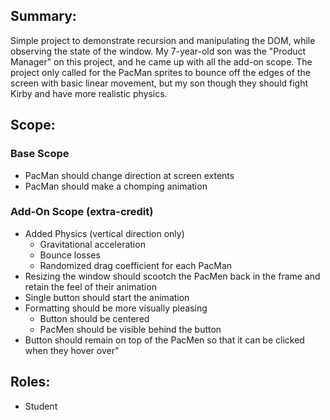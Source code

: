 ## Summary:
Simple project to demonstrate recursion and manipulating the DOM, while observing the state of the window. My 7-year-old son was the "Product Manager" on this project, and he came up with all the add-on scope. The project only called for the PacMan sprites to bounce off the edges of the screen with basic linear movement, but my son though they should fight Kirby and have more realistic physics. 

## Scope:
### Base Scope
- PacMan should change direction at screen extents
- PacMan should make a chomping animation

### Add-On Scope (extra-credit)
- Added Physics (vertical direction only)
   - Gravitational acceleration
   - Bounce losses
   - Randomized drag coefficient for each PacMan
- Resizing the window should scootch the PacMen back in the frame and retain the feel of their animation
- Single button should start the animation
- Formatting should be more visually pleasing
   - Button should be centered
   - PacMen should be visible behind the button
- Button should remain on top of the PacMen so that it can be clicked when they hover over"


## Roles:
- Student